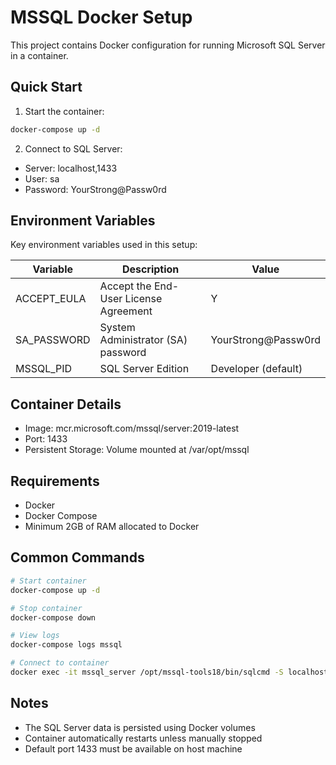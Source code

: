 # MSSQL Docker Setup

This project contains Docker configuration for running Microsoft SQL Server in a container.

## Quick Start

1. Start the container:
```bash
docker-compose up -d
```

2. Connect to SQL Server:
- Server: localhost,1433
- User: sa
- Password: YourStrong@Passw0rd

## Environment Variables

Key environment variables used in this setup:

| Variable | Description | Value |
|----------|-------------|--------|
| ACCEPT_EULA | Accept the End-User License Agreement | Y |
| SA_PASSWORD | System Administrator (SA) password | YourStrong@Passw0rd |
| MSSQL_PID | SQL Server Edition | Developer (default) |

## Container Details

- Image: mcr.microsoft.com/mssql/server:2019-latest
- Port: 1433
- Persistent Storage: Volume mounted at /var/opt/mssql

## Requirements

- Docker
- Docker Compose
- Minimum 2GB of RAM allocated to Docker

## Common Commands

```bash
# Start container
docker-compose up -d

# Stop container
docker-compose down

# View logs
docker-compose logs mssql

# Connect to container
docker exec -it mssql_server /opt/mssql-tools18/bin/sqlcmd -S localhost -U sa -P YourStrong@Passw0rd -N -C
```

## Notes

- The SQL Server data is persisted using Docker volumes
- Container automatically restarts unless manually stopped
- Default port 1433 must be available on host machine